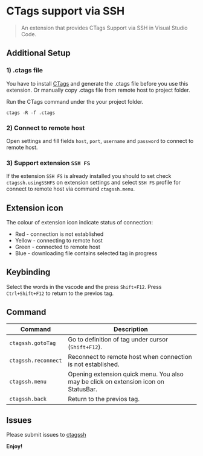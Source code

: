 # CTags support via SSH
> An extension that provides CTags Support via SSH in Visual Studio Code.

## Additional Setup

### 1) .ctags file
You have to install [CTags](http://ctags.sourceforge.net/) and generate the .ctags file before you use this extension. Or manually copy .ctags file from remote host to project folder.

Run the CTags command under the your project folder.
```
ctags -R -f .ctags
```

### 2) Connect to remote host
Open settings and fill fields `host`, `port`, `username` and `password` to connect to remote host.

### 3) Support extension `SSH FS`
If the extension `SSH FS` is already installed you should to set check `ctagssh.usingSSHFS` on extension settings and select `SSH FS` profile for connect to remote host via command `ctagssh.menu`.

## Extension icon
The colour of extension icon indicate status of connection:
- Red - connection is not established
- Yellow - connecting to remote host
- Green - connected to remote host
- Blue - downloading file contains selected tag in progress

## Keybinding
Select the words in the vscode and the press `Shift+F12`.
Press `Ctrl+Shift+F12` to return to the previos tag.

## Command
| Command | Description |
|---|---|
| `ctagssh.gotoTag` | Go to definition of tag under cursor (`Shift+F12`). |
| `ctagssh.reconnect` | Reconnect to remote host when connection is not established. |
| `ctagssh.menu` | Opening extension quick menu. You also may be click on extension icon on StatusBar. |
| `ctagssh.back` | Return to the previos tag. |

## Issues
Please submit issues to [ctagssh](https://github.com/Kandimus/ctagsssh)

**Enjoy!**

